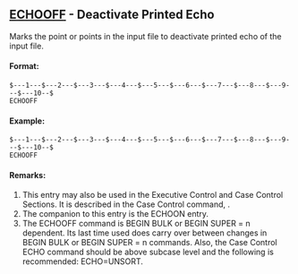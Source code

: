 ## [ECHOOFF](https://help.hexagonmi.com/bundle/MSC_Nastran_2022.4/page/Nastran_Combined_Book/qrg/bulkde/TOC.ECHOOFF.xhtml) - Deactivate Printed Echo

Marks the point or points in the input file to deactivate printed echo of the input file.

#### Format:

```nastran
$---1---$---2---$---3---$---4---$---5---$---6---$---7---$---8---$---9---$---10--$
ECHOOFF                                                                         
```

#### Example:

```nastran
$---1---$---2---$---3---$---4---$---5---$---6---$---7---$---8---$---9---$---10--$
ECHOOFF                                                                         
```

#### Remarks:

1. This entry may also be used in the Executive Control and Case Control Sections. It is described in the Case Control command,  .
2. The companion to this entry is the ECHOON entry.
3. The ECHOOFF command is BEGIN BULK or BEGIN SUPER = n dependent. Its last time used does carry over between changes in BEGIN BULK or BEGIN SUPER = n commands. Also, the Case Control ECHO command should be above subcase level and the following is recommended: ECHO=UNSORT.
